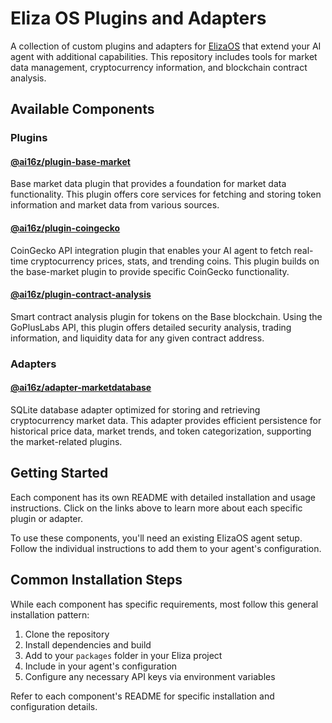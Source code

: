 # Eliza OS Plugins and Adapters

A collection of custom plugins and adapters for [ElizaOS](https://github.com/elizaOS/eliza) that extend your AI agent with additional capabilities. This repository includes tools for market data management, cryptocurrency information, and blockchain contract analysis.

## Available Components

### Plugins

#### [@ai16z/plugin-base-market](./plugin-base-market/README.md)

Base market data plugin that provides a foundation for market data functionality. This plugin offers core services for fetching and storing token information and market data from various sources.

#### [@ai16z/plugin-coingecko](./plugin-coingecko/README.md)

CoinGecko API integration plugin that enables your AI agent to fetch real-time cryptocurrency prices, stats, and trending coins. This plugin builds on the base-market plugin to provide specific CoinGecko functionality.

#### [@ai16z/plugin-contract-analysis](./plugin-contract-analysis/README.md)

Smart contract analysis plugin for tokens on the Base blockchain. Using the GoPlusLabs API, this plugin offers detailed security analysis, trading information, and liquidity data for any given contract address.

### Adapters

#### [@ai16z/adapter-marketdatabase](./adapter-marketdatabase/README.md)

SQLite database adapter optimized for storing and retrieving cryptocurrency market data. This adapter provides efficient persistence for historical price data, market trends, and token categorization, supporting the market-related plugins.

## Getting Started

Each component has its own README with detailed installation and usage instructions. Click on the links above to learn more about each specific plugin or adapter.

To use these components, you'll need an existing ElizaOS agent setup. Follow the individual instructions to add them to your agent's configuration.

## Common Installation Steps

While each component has specific requirements, most follow this general installation pattern:

1. Clone the repository
2. Install dependencies and build
3. Add to your `packages` folder in your Eliza project
4. Include in your agent's configuration
5. Configure any necessary API keys via environment variables

Refer to each component's README for specific installation and configuration details.
